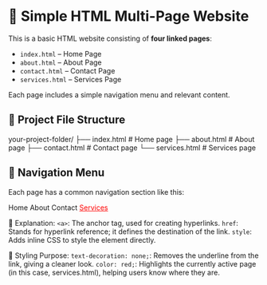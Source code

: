 # 📄 Simple HTML Multi-Page Website

This is a basic HTML website consisting of **four linked pages**:

- `index.html` – Home Page
- `about.html` – About Page
- `contact.html` – Contact Page
- `services.html` – Services Page

Each page includes a simple navigation menu and relevant content.

## 📁 Project File Structure

your-project-folder/ 
    ├── index.html # Home page 
    ├── about.html # About page 
    ├── contact.html # Contact page 
    └── services.html # Services page

## 🧭 Navigation Menu

Each page has a common navigation section like this:

<div>
  <a style="text-decoration: none;" href="index.html">Home</a>
  <a style="text-decoration: none;" href="about.html">About</a>
  <a style="text-decoration: none;" href="contact.html">Contact</a>
  <a style="color: red;" href="services.html">Services</a>
</div>


🔎 Explanation:
`<a>`: The anchor tag, used for creating hyperlinks.
`href`: Stands for hyperlink reference; it defines the destination of the link.
`style`: Adds inline CSS to style the element directly.

🎨 Styling Purpose:
`text-decoration: none;`: Removes the underline from the link, giving a cleaner look.
`color: red;`: Highlights the currently active page (in this case, services.html), helping users know where they are.
